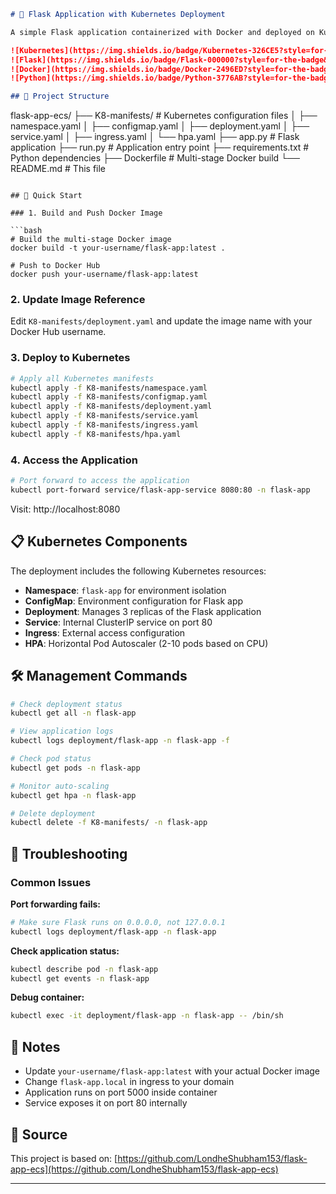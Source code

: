 ```markdown
# 🚀 Flask Application with Kubernetes Deployment

A simple Flask application containerized with Docker and deployed on Kubernetes.

![Kubernetes](https://img.shields.io/badge/Kubernetes-326CE5?style=for-the-badge&logo=kubernetes&logoColor=white)
![Flask](https://img.shields.io/badge/Flask-000000?style=for-the-badge&logo=flask&logoColor=white)
![Docker](https://img.shields.io/badge/Docker-2496ED?style=for-the-badge&logo=docker&logoColor=white)
![Python](https://img.shields.io/badge/Python-3776AB?style=for-the-badge&logo=python&logoColor=white)

## 📁 Project Structure

```
flask-app-ecs/
├── K8-manifests/          # Kubernetes configuration files
│   ├── namespace.yaml
│   ├── configmap.yaml
│   ├── deployment.yaml
│   ├── service.yaml
│   ├── ingress.yaml
│   └── hpa.yaml
├── app.py                 # Flask application
├── run.py                 # Application entry point
├── requirements.txt       # Python dependencies
├── Dockerfile            # Multi-stage Docker build
└── README.md             # This file
```

## 🚀 Quick Start

### 1. Build and Push Docker Image

```bash
# Build the multi-stage Docker image
docker build -t your-username/flask-app:latest .

# Push to Docker Hub
docker push your-username/flask-app:latest
```

### 2. Update Image Reference

Edit `K8-manifests/deployment.yaml` and update the image name with your Docker Hub username.

### 3. Deploy to Kubernetes

```bash
# Apply all Kubernetes manifests
kubectl apply -f K8-manifests/namespace.yaml
kubectl apply -f K8-manifests/configmap.yaml
kubectl apply -f K8-manifests/deployment.yaml
kubectl apply -f K8-manifests/service.yaml
kubectl apply -f K8-manifests/ingress.yaml
kubectl apply -f K8-manifests/hpa.yaml
```

### 4. Access the Application

```bash
# Port forward to access the application
kubectl port-forward service/flask-app-service 8080:80 -n flask-app
```

Visit: http://localhost:8080

## 📋 Kubernetes Components

The deployment includes the following Kubernetes resources:

- **Namespace**: `flask-app` for environment isolation
- **ConfigMap**: Environment configuration for Flask app
- **Deployment**: Manages 3 replicas of the Flask application
- **Service**: Internal ClusterIP service on port 80
- **Ingress**: External access configuration
- **HPA**: Horizontal Pod Autoscaler (2-10 pods based on CPU)

## 🛠️ Management Commands

```bash
# Check deployment status
kubectl get all -n flask-app

# View application logs
kubectl logs deployment/flask-app -n flask-app -f

# Check pod status
kubectl get pods -n flask-app

# Monitor auto-scaling
kubectl get hpa -n flask-app

# Delete deployment
kubectl delete -f K8-manifests/ -n flask-app
```

## 🐛 Troubleshooting

### Common Issues

**Port forwarding fails:**
```bash
# Make sure Flask runs on 0.0.0.0, not 127.0.0.1
kubectl logs deployment/flask-app -n flask-app
```

**Check application status:**
```bash
kubectl describe pod -n flask-app
kubectl get events -n flask-app
```

**Debug container:**
```bash
kubectl exec -it deployment/flask-app -n flask-app -- /bin/sh
```

## 📝 Notes

- Update `your-username/flask-app:latest` with your actual Docker image
- Change `flask-app.local` in ingress to your domain
- Application runs on port 5000 inside container
- Service exposes it on port 80 internally

## 🔗 Source

This project is based on: [https://github.com/LondheShubham153/flask-app-ecs](https://github.com/LondheShubham153/flask-app-ecs)

---

```
